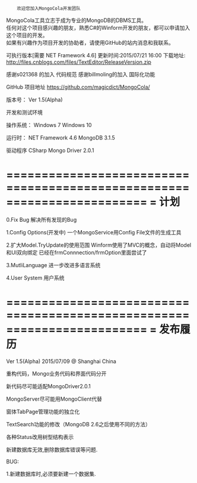         欢迎您加入MongoCola开发团队    
       
MongoCola工具立志于成为专业的MongoDB的DBMS工具。     
任何对这个项目感兴趣的朋友，熟悉C#的Winform开发的朋友，都可以申请加入这个项目的开发。	 
如果有兴趣作为项目开发的协助者，请使用GitHub的站内消息和我联系。  

可执行版本[需要 NET Framework 4.6] 更新时间:2015/07/21 16:00
下载地址:  <http://files.cnblogs.com/files/TextEditor/ReleaseVersion.zip>
  
 
感谢s021368   的加入  代码规范
感谢billmoling的加入  国际化功能
  
GitHub 项目地址 <https://github.com/magicdict/MongoCola/>

版本号：
Ver 1.5(Alpha)

开发和测试环境

操作系统：
Windows 7
Windows 10

运行时：
NET Framework 4.6
MongoDB 3.1.5

驱动程序
CSharp Mongo Driver 2.0.1

========================================================================
=  计划
========================================================================
0.Fix Bug
	解决所有发现的Bug
	 
1.Config Options(开发中)
	一个MongoService用Config File文件的生成工具 

2.扩大Model.TryUpdate的使用范围
	Winform使用了MVC的概念，自动将Model和UI双向绑定
	已经在frmConnnection/frmOption里面尝试了

3.MutliLanguage
	进一步改进多语言系统

4.User System
	用户系统

========================================================================
= 发布履历
========================================================================
Ver 1.5(Alpha)  2015/07/09 @ Shanghai China

重构代码，Mongo业务代码和界面代码分开

新代码尽可能适配MongoDriver2.0.1

MongoServer尽可能用MongoClient代替

窗体TabPage管理功能的独立化

TextSearch功能的修改（MongoDB 2.6之后使用不同的方法）

各种Status改用树型结构表示

新建数据库无效,删除数据库错误等问题.

BUG:

1.新建数据库时,必须要新建一个数据集.
